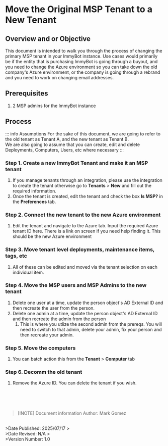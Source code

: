 <!-- How To Template -->
# Move the Original MSP Tenant to a New Tenant

## Overview and or Objective
This document is intended to walk you through the process of changing the primary MSP tenant in your ImmyBot instance. Use cases would primarily be if the entity that is purchasing ImmyBot is going through a buyout, and you need to change the Azure environment so you can take down the old company's Azure environment, or the company is going through a rebrand and you need to work on changing email addresses.

## Prerequisites
1. 2 MSP admins for the ImmyBot instance

## Process

::: info Assumptions
For the sake of this document, we are going to refer to the old tenant as Tenant A, and the new tenant as Tenant B. <br>
We are also going to assume that you can create, edit and delete Deployments, Computers, Users, etc where necessary
:::

### Step 1. Create a new ImmyBot Tenant and make it an MSP tenant
   1. If you manage tenants through an integration, please use the integration to create the tenant otherwise go to **Tenants** > **New** and fill out the required information.
   2. Once the tenant is created, edit the tenant and check the box **Is MSP?** in the **Preferences** tab.
### Step 2. Connect the new tenant to the new Azure environment
   1. Edit the tenant and navigate to the Azure tab. Input the required Azure tenant ID here. There is a link  on screen if you need help finding it. This should be the new Azure environment
### Step 3. Move tenant level deployments, maintenance items, tags, etc
   1. All of these can be edited and moved via the tenant selection on each individual item.
### Step 4. Move the MSP users and MSP Admins to the new tenant
   1. Delete one user at a time, update the person object's AD External ID and then recreate the user from the person.
   2. Delete one admin at a time, update the person object's AD External ID and then recreate the admin from the person
      1. This is where you utlize the second admin from the prereqs. You will need to switch to that admin, delete your admin, fix your person and then recreate your admin.
### Step 5. Move the computers
   1. You can batch action this from the **Tenant** > **Computer** tab
### Step 6. Decomm the old tenant
   1. Remove the Azure ID. You can delete the tenant if you wish.


<br><br><br>
>[!NOTE] Document information
>Author: Mark Gomez
<br>
>Date Published: 2025/07/17
><br>
>Date Revised: N/A
><br>
>Version Number: 1.0
